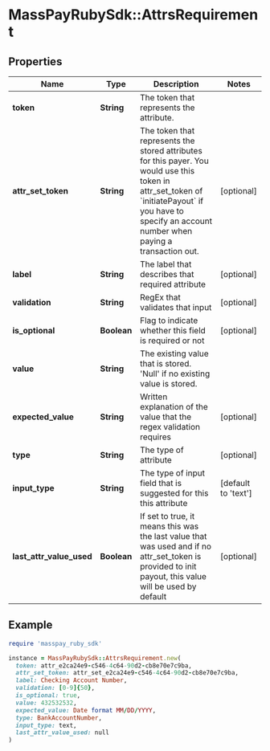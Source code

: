 # MassPayRubySdk::AttrsRequirement

## Properties

| Name | Type | Description | Notes |
| ---- | ---- | ----------- | ----- |
| **token** | **String** | The token that represents the attribute. |  |
| **attr_set_token** | **String** | The token that represents the stored attributes for this payer. You would use this token in attr_set_token of &#x60;initiatePayout&#x60; if you have to specify an account number when paying a transaction out. | [optional] |
| **label** | **String** | The label that describes that required attribute | [optional] |
| **validation** | **String** | RegEx that validates that input | [optional] |
| **is_optional** | **Boolean** | Flag to indicate whether this field is required or not | [optional] |
| **value** | **String** | The existing value that is stored. &#39;Null&#39; if no existing value is stored. |  |
| **expected_value** | **String** | Written explanation of the value that the regex validation requires | [optional] |
| **type** | **String** | The type of attribute | [optional] |
| **input_type** | **String** | The type of input field that is suggested for this this attribute | [default to &#39;text&#39;] |
| **last_attr_value_used** | **Boolean** | If set to true, it means this was the last value that was used and if no attr_set_token is provided to init payout, this value will be used by default | [optional] |

## Example

```ruby
require 'masspay_ruby_sdk'

instance = MassPayRubySdk::AttrsRequirement.new(
  token: attr_e2ca24e9-c546-4c64-90d2-cb8e70e7c9ba,
  attr_set_token: attr_set_e2ca24e9-c546-4c64-90d2-cb8e70e7c9ba,
  label: Checking Account Number,
  validation: [0-9]{50},
  is_optional: true,
  value: 432532532,
  expected_value: Date format MM/DD/YYYY,
  type: BankAccountNumber,
  input_type: text,
  last_attr_value_used: null
)
```

